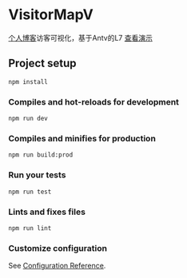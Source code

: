 # VisitorMapV
[个人博客](https://blog.yuanpei.me/)访客可视化，基于Antv的L7
[查看演示](https://qinyuanpei.github.io/VisitorMapV/)

## Project setup
```
npm install
```

### Compiles and hot-reloads for development
```
npm run dev
```

### Compiles and minifies for production
```
npm run build:prod
```

### Run your tests
```
npm run test
```

### Lints and fixes files
```
npm run lint
```

### Customize configuration
See [Configuration Reference](https://cli.vuejs.org/config/).
